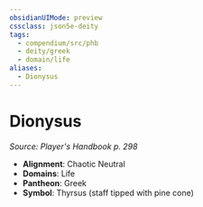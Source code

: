```yaml
---
obsidianUIMode: preview
cssclass: json5e-deity
tags:
  - compendium/src/phb
  - deity/greek
  - domain/life
aliases:
  - Dionysus
---
```

# Dionysus
*Source: Player's Handbook p. 298* 

- **Alignment**: Chaotic Neutral
- **Domains**: Life
- **Pantheon**: Greek
- **Symbol**: Thyrsus (staff tipped with pine cone)